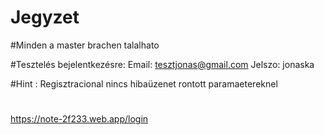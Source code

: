 # Jegyzet

#Minden a master brachen talalhato

#Tesztelés bejelentkezésre: 
Email: tesztjonas@gmail.com
Jelszo: jonaska

#Hint : Regisztracional nincs hibaüzenet rontott paramaetereknel
#
https://note-2f233.web.app/login

